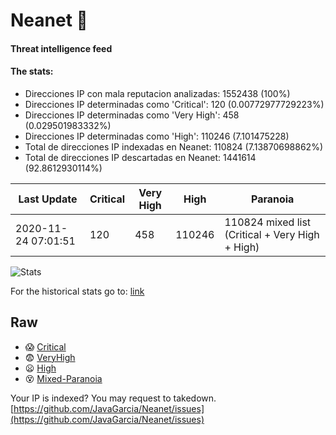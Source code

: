 # Neanet :hocho:
#### Threat intelligence feed
#### The stats:

- Direcciones IP con mala reputacion analizadas: 1552438 (100%)
- Direcciones IP determinadas como 'Critical':  120 (0.00772977729223%)
- Direcciones IP determinadas como 'Very High':  458 (0.029501983332%)
- Direcciones IP determinadas como 'High':  110246 (7.101475228)
- Total de direcciones IP indexadas en Neanet:  110824 (7.13870698862%)
- Total de direcciones IP descartadas en Neanet:  1441614 (92.8612930114%)

| Last Update | Critical | Very High | High | Paranoia |
| --- | --- | --- | --- | --- |
| 2020-11-24 07:01:51 | 120 | 458 | 110246 | 110824 mixed list (Critical + Very High + High)|

![Stats](https://docs.google.com/spreadsheets/d/e/2PACX-1vSnaNMIXVabIpDJjufMlzH7poXnshF3mgd8Is1g9ytUEzVsP5my4Trn8f-xkoLLQ38xpL3HtmUexLo6/pubchart?oid=501124687&format=image)

For the historical stats go to: [link](/stats.csv)
## Raw
- :scream: [Critical](https://raw.githubusercontent.com/JavaGarcia/Neanet/master/blacklists/neanet_critical.txt)
- :fearful: [VeryHigh](https://raw.githubusercontent.com/JavaGarcia/Neanet/master/blacklists/neanet_veryHigh.txtt)
- :frowning: [High](https://raw.githubusercontent.com/JavaGarcia/Neanet/master/blacklists/neanet_high.txt)
- :dizzy_face: [Mixed-Paranoia](https://raw.githubusercontent.com/JavaGarcia/Neanet/master/blacklists/neanet_all.txt)


Your IP is indexed? You may request to takedown. [https://github.com/JavaGarcia/Neanet/issues](https://github.com/JavaGarcia/Neanet/issues)































































































































































































































































































































































































































































































































































































































































































































































































































































































































































































































































































































































































































































































































































































































































































































































































































































































































































































































































































































































































































































































































































































































































































































































































































































